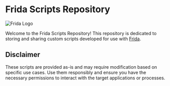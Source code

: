 # Frida Scripts Repository

![Frida Logo](https://frida.re/static/images/logo.png)

Welcome to the Frida Scripts Repository! This repository is dedicated to storing and sharing custom scripts developed for use with [Frida](https://frida.re/).

## Disclaimer

These scripts are provided as-is and may require modification based on specific use cases. Use them responsibly and ensure you have the necessary permissions to interact with the target applications or processes.